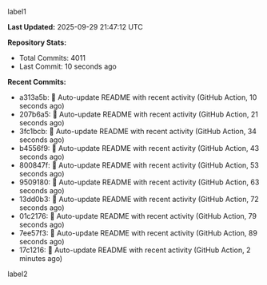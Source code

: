 
label1 
<!-- ACTIVITY_START -->
**Last Updated:** 2025-09-29 21:47:12 UTC

**Repository Stats:**
- Total Commits: 4011
- Last Commit: 10 seconds ago

**Recent Commits:**
- a313a5b: 🤖 Auto-update README with recent activity (GitHub Action, 10 seconds ago)
- 207b6a5: 🤖 Auto-update README with recent activity (GitHub Action, 21 seconds ago)
- 3fc1bcb: 🤖 Auto-update README with recent activity (GitHub Action, 34 seconds ago)
- b4556f9: 🤖 Auto-update README with recent activity (GitHub Action, 43 seconds ago)
- 800847f: 🤖 Auto-update README with recent activity (GitHub Action, 53 seconds ago)
- 9509180: 🤖 Auto-update README with recent activity (GitHub Action, 63 seconds ago)
- 13dd0b3: 🤖 Auto-update README with recent activity (GitHub Action, 72 seconds ago)
- 01c2176: 🤖 Auto-update README with recent activity (GitHub Action, 79 seconds ago)
- 7ee57f3: 🤖 Auto-update README with recent activity (GitHub Action, 89 seconds ago)
- 17c1216: 🤖 Auto-update README with recent activity (GitHub Action, 2 minutes ago)
<!-- ACTIVITY_END -->

label2

